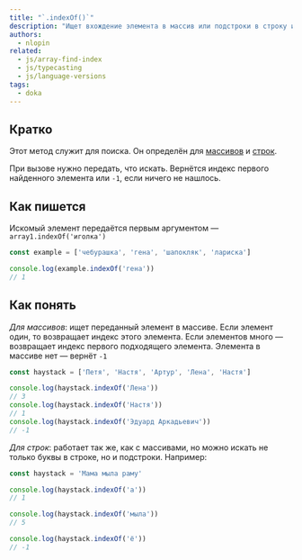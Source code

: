 ```yaml
---
title: "`.indexOf()`"
description: "Ищет вхождение элемента в массив или подстроки в строку и возвращает индекс."
authors:
  - nlopin
related:
  - js/array-find-index
  - js/typecasting
  - js/language-versions
tags:
  - doka
---
```


## Кратко

Этот метод служит для поиска. Он определён для [массивов](/js/arrays/) и [строк](/js/string/).

При вызове нужно передать, что искать. Вернётся индекс первого найденного элемента или `-1`, если ничего не нашлось.

## Как пишется

Искомый элемент передаётся первым аргументом — `array1.indexOf('иголка')`

```js
const example = ['чебурашка', 'гена', 'шапокляк', 'лариска']

console.log(example.indexOf('гена'))
// 1
```

## Как понять

_Для массивов_: ищет переданный элемент в массиве. Если элемент один, то возвращает индекс этого элемента. Если элементов много — возвращает индекс первого подходящего элемента. Элемента в массиве нет — вернёт `-1`

```js
const haystack = ['Петя', 'Настя', 'Артур', 'Лена', 'Настя']

console.log(haystack.indexOf('Лена'))
// 3
console.log(haystack.indexOf('Настя'))
// 1
console.log(haystack.indexOf('Эдуард Аркадьевич'))
// -1
```

_Для строк_: работает так же, как с массивами, но можно искать не только буквы в строке, но и подстроки. Например:

```js
const haystack = 'Мама мыла раму'

console.log(haystack.indexOf('а'))
// 1

console.log(haystack.indexOf('мыла'))
// 5

console.log(haystack.indexOf('ё'))
// -1
```
